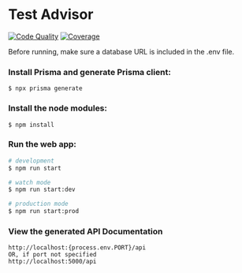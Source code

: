 # Test Advisor
[![Code Quality](https://deepscan.io/api/teams/17760/projects/21098/branches/596791/badge/grade.svg?token=a1fa0980263b30233c0ddf1e9c3ed778290db2ee)](https://deepscan.io/dashboard#view=project&tid=17760&pid=21098&bid=596791)
[![Coverage](https://codecov.io/gh/PaulVlas/testadvisor/branch/master/graph/badge.svg?token=HIEJAV3H76)](https://codecov.io/gh/PaulVlas/testadvisor)

Before running, make sure a database URL is included in the .env file.

### Install Prisma and generate Prisma client:
```
$ npx prisma generate
```

### Install the node modules:
```
$ npm install
```

### Run the web app:
```bash
# development
$ npm run start

# watch mode
$ npm run start:dev

# production mode
$ npm run start:prod
```

### View the generated API Documentation
```
http://localhost:{process.env.PORT}/api
OR, if port not specified
http://localhost:5000/api
```
